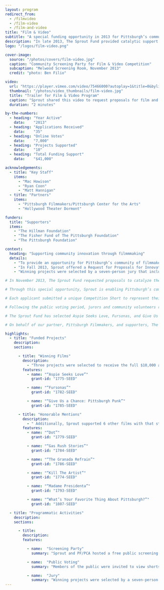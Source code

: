 ```yaml
---
layout: program
redirect_from:
  - /filmvideo
  - /film-video
  - /film-and-video
title: "Film & Video"
subtitle: "A special funding opportunity in 2013 for Pittsburgh’s community of filmmakers, videographers, and multimedia artists to showcase their approach to community innovation and receive support for their work."
description: "In late 2013, The Sprout Fund provided catalytic support to catalyze the creation or completion of new and innovative community-based projects that took the form of short or feature-length films, documentaries, online videos, and multimedia experiences. 3 projects were selected to receive the $10,000 awards and 6 received $1,000 honorable mentions."
logo: "/logos/film-video.png"

cover-image:
  source: "/photos/covers/film-video.jpg"
  caption: "Community Screening Party for Film & Video Competition"
  subcaption: "Melwood Screening Room, November 2013"
  credit: "photo: Ben Filio"

video:
  url: "https://player.vimeo.com/video/75466000?autoplay=1&title=0&byline=0&portrait=0"
  thumbnail: "/photos/video_thumbnails/film-video.jpg"
  title: "Trailer for Film & Video Program"
  caption: "Sprout shared this video to request proposals for film and video projects and encourage the public to cast their votes."
  duration: "2 minutes"

by-the-numbers:
  - heading: "Year Active"
    data:    "2013"
  - heading: "Applications Received"
    data:    "35"
  - heading: "Online Votes"
    data:    "7,000"
  - heading: "Projects Supported"
    data:    "10"
  - heading: "Total Funding Support"
    data:    "$41,000"

acknowledgements:
  - title: "Key Staff"
    items:
      - "Mac Howison"
      - "Ryan Coon"
      - "Matt Hannigan"
  - title: "Partners"
    items:
      - "Pittsburgh Filmmakers/Pittsburgh Center for the Arts"
      - "Hollywood Theater Dormont"

funders:
  title: "Supporters"
  items:
    - "The Hillman Foundation"
    - "The Fisher Fund of The Pittsburgh Foundation"
    - "The Pittsburgh Foundation"

context:
  heading: "Supporting community innovation through filmmmaking"
  details:
    - "To provide an opportunity for Pittsburgh’s community of filmmakers, videographers, and multimedia artists to showcase their approach to community innovation, The Sprout Fund announced a special Request for Proposals in fall 2013 to support film, video, and multimedia art projects. Sprout partnered closely with Pittsburgh Filmmakers/Pittsburgh Center for the Arts to cultivate applicants and support funded projects."
    - "In Fall 2013, Sprout offered a Request for Proposals for Innovative Community Film and Video Projects. For this RFP, Sprout sought $10,000 proposals from Pittsburgh’s filmmakers, videographers, and multimedia artists to catalyze the creation or completion of new and innovative community-based projects that take the form of short or feature-length films, documentaries, online videos, and multimedia experiences."
    - "Winning projects were selected by a seven-person jury that included members of the standing Seed Award for Community Innovation Advisory Committee, representatives of the film and video community, and experts in film and video creation, production, and management. Several of the recognized films went on to further development and cinematic release in the years ahead: for example, Aspie Seeks Love won Best Documentary Feature Film at its premier at Cinequest Film Festival, and Fursonas won a “Spirit of Slamdance” award at its premier at Slamdance Film Festival."

# In November 2013, The Sprout Fund requested proposals to catalyze the creation or completion of new and innovative community-based projects that take the form of short or feature-length films, documentaries, online videos, and multimedia experiences.

# Through this special opportunity, Sprout is enabling Pittsburgh’s community of filmmakers, videographers, and multimedia artists to showcase their approach to community innovation and receive support for their work.

# Each applicant submitted a unique Competition Short to represent their project. Between November 25th and December 2nd, the public had a chance to view the shorts and “like” those they wanted to see move forward. The online voting process generated more than 8,000 likes.

# Following the public voting period, jurors and community volunteers representing Pittsburgh’s film and video community engaged in an extensive review process that considered likes as indicators of community support and used additional criteria to decide which projects would receive awards.

# The Sprout Fund has selected Aspie Seeks Love, Fursonas, and Give Us A Chance–Pittsburgh Punk to receive the full $10,000 grants accompanied by technical support from Pittsburgh Filmmakers. 6 other film & video projects also received $1,000 Honorable Mention awards.

# On behalf of our partner, Pittsburgh Filmmakers, and supporters, The Pittsburgh Foundation, The Hillman Foundation, and the Fisher Fund of The Pittsburgh Foundation, all of us at Sprout appreciate the Pittsburgh filmmaking community’s participation in this process and wish the best of luck to all applicants in their future endeavors.

highlights:
  - title: "Funded Projects"
    description:
    sections:

      - title: "Winning Films"
        description:
          - "Three projects were selected to receive the full $10,000 award. In addition, a further $5,000 was granted to Pittsburgh Filmmakers / Pittsburgh Center for the Arts to provide fiscal sponsorship for the filmmakers and ongoing technical support for the projects."
        features:
          - name: "“Aspie Seeks Love”"
            grant-id: "1775-SEED"

          - name: "“Fursonas”"
            grant-id: "1782-SEED"

          - name: "“Give Us a Chance: Pittsburgh Punk”"
            grant-id: "1785-SEED"

      - title: "Honorable Mentions"
        description:
          - " Additionally, Sprout supported 6 other films with that stood out in the Innovative Film & Video Projects review process with $1,000 Honorable Mention awards."
        features:
          - name: "“Dot”"
            grant-id: "1779-SEED"

          - name: "“Gas Rush Stories”"
            grant-id: "1784-SEED"

          - name: "“The Granada Refrain”"
            grant-id: "1786-SEED"

          - name: "“Kill The Artist”"
            grant-id: "1774-SEED"

          - name: "“Madame Presidenta”"
            grant-id: "1793-SEED"

          - name: "“What’s Your Favorite Thing About Pittsburgh?”"
            grant-id: "1807-SEED"

  - title: "Programmatic Activities"
    description:
    sections:

      - title:
        description:
        features:

          - name:  "Screening Party"
            summary: "Sprout and PF/PCA hosted a free public screening of competition shorts at Pittsburgh Filmmakers Melwood Theater where trailers and short promotional films made by the applicants were shown to a supportive community audience."

          - name:  "Public Voting"
            summary: "Members of the public were invited to view shorts and trailers for the submitted videos on a special page of the Sprout website, where they could vote for their favorites."

          - name:  "Jury"
            summary: "Winning projects were selected by a seven-person jury that included members Seed Award committee members, representatives of the film and video community, and experts in film and video creation, production, and management."
---
```

